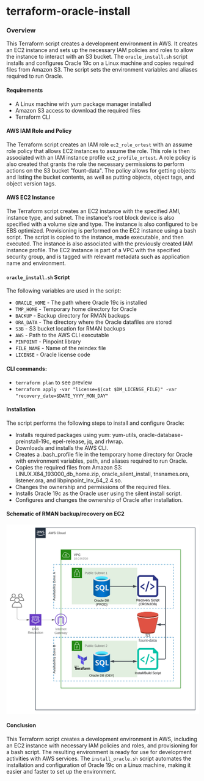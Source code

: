 # terraform-oracle-install

### Overview

This Terraform script creates a development environment in AWS. It creates an EC2 instance and sets up the necessary IAM policies and roles to allow the instance to interact with an S3 bucket. The `oracle_install.sh` script installs and configures Oracle 19c on a Linux machine and copies required files from Amazon S3. The script sets the environment variables and aliases required to run Oracle.

#### Requirements

- A Linux machine with yum package manager installed
- Amazon S3 access to download the required files
- Terraform CLI

#### AWS IAM Role and Policy

The Terraform script creates an IAM role `ec2_role_ortest` with an assume role policy that allows EC2 instances to assume the role. This role is then associated with an IAM instance profile `ec2_profile_ortest`. A role policy is also created that grants the role the necessary permissions to perform actions on the S3 bucket "fount-data". The policy allows for getting objects and listing the bucket contents, as well as putting objects, object tags, and object version tags.

#### AWS EC2 Instance

The Terraform script creates an EC2 instance with the specified AMI, instance type, and subnet. The instance's root block device is also specified with a volume size and type. The instance is also configured to be EBS optimized. Provisioning is performed on the EC2 instance using a bash script. The script is copied to the instance, made executable, and then executed. The instance is also associated with the previously created IAM instance profile. The EC2 instance is part of a VPC with the specified security group, and is tagged with relevant metadata such as application name and environment.

#### `oracle_install.sh` Script

The following variables are used in the script:

- `ORACLE_HOME` - The path where Oracle 19c is installed
- `TMP_HOME` - Temporary home directory for Oracle
- `BACKUP` - Backup directory for RMAN backups
- `ORA_DATA` - The directory where the Oracle datafiles are stored
- `S3B` - S3 bucket location for RMAN backups
- `AWS` - Path to the AWS CLI executable
- `PINPOINT` - Pinpoint library
- `FILE_NAME` - Name of the reindex file
- `LICENSE` - Oracle license code

#### CLI commands:

- `terraform plan` to see preview
- `terraform apply -var "license=$(cat $DM_LICENSE_FILE)" -var "recovery_date=$DATE_YYYY_MON_DAY"`

#### Installation

The script performs the following steps to install and configure Oracle:

- Installs required packages using yum: yum-utils, oracle-database-preinstall-19c, epel-release, jq, and rlwrap.
- Downloads and installs the AWS CLI.
- Creates a .bash_profile file in the temporary home directory for Oracle with environment variables, path, and aliases required to run Oracle.
- Copies the required files from Amazon S3: LINUX.X64_193000_db_home.zip, oracle_silent_install, tnsnames.ora, listener.ora, and libpinpoint_lnx_64_2.4.so.
- Changes the ownership and permissions of the required files.
- Installs Oracle 19c as the Oracle user using the silent install script.
- Configures and changes the ownership of Oracle after installation.

#### Schematic of RMAN backup/recovery on EC2

![oracle_ec2](aws_ec2_oracle_recovery_backup.svg)

#### Conclusion

This Terraform script creates a development environment in AWS, including an EC2 instance with necessary IAM policies and roles, and provisioning for a bash script. The resulting environment is ready for use for development activities with AWS services. The `install_oracle.sh` script automates the installation and configuration of Oracle 19c on a Linux machine, making it easier and faster to set up the environment.
